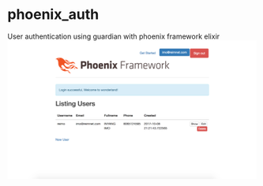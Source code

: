 # phoenix_auth
User authentication using guardian with phoenix framework elixir
![Login](https://raw.githubusercontent.com/reimo/phoenix_auth/master/Untitled20171008230130.png)
